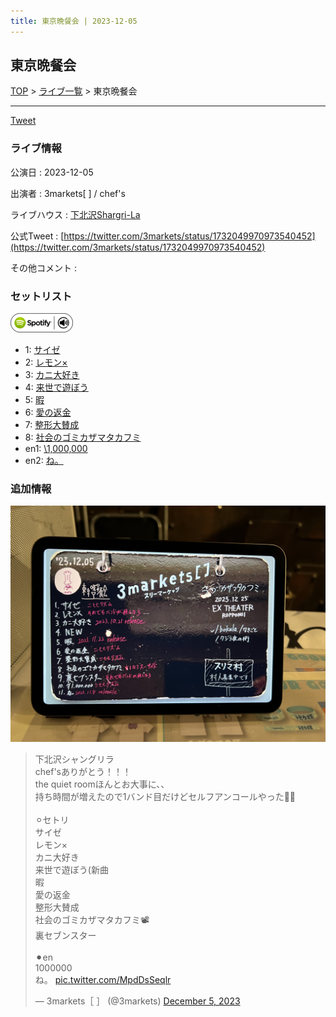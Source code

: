 ```yaml
---
title: 東京晩餐会 | 2023-12-05
---
```

## 東京晩餐会

[TOP](/setlist/) > [ライブ一覧](lives.html) > 東京晩餐会

___

<a href="https://twitter.com/share?ref_src=twsrc%5Etfw" data-text="3markets[ ]セットリスト > 東京晩餐会" class="twitter-share-button" data-via="3markets" data-hashtags="3markets" data-related="3markets" data-show-count="false">Tweet</a>

### ライブ情報

公演日
:    2023-12-05

出演者
:    3markets[ ] / chef's

ライブハウス
:    [下北沢Shargri-La](livehouse012.html)

公式Tweet
:    [https://twitter.com/3markets/status/1732049970973540452](https://twitter.com/3markets/status/1732049970973540452)

その他コメント
:    

### セットリスト


[![play with spotify](images/spotify-icon.png)](https://open.spotify.com/playlist/5VjLpkP8E6sF4lPWtgE7Id)



*  1: [サイゼ](song004.html)
*  2: [レモン×](song003.html)
*  3: [カニ大好き](song079.html)
*  4: [来世で遊ぼう](song075.html)
*  5: [暇](song040.html)
*  6: [愛の返金](song012.html)
*  7: [整形大賛成](song005.html)
*  8: [社会のゴミカザマタカフミ](song002.html)
*  en1: [\1,000,000](song022.html)
*  en2: [ね。](song076.html)


### 追加情報

[![セトリ画像](images/093.jpg)](images/093.jpg)


<blockquote class="twitter-tweet"><p lang="ja" dir="ltr">下北沢シャングリラ<br>chef&#39;sありがとう！！！<br>the quiet roomほんとお大事に、、<br>持ち時間が増えたので1バンド目だけどセルフアンコールやった💸💸<br><br>⚪︎セトリ<br>サイゼ<br>レモン×<br>カニ大好き<br>来世で遊ぼう(新曲<br>暇<br>愛の返金<br>整形大賛成<br>社会のゴミカザマタカフミ📽️<br>裏セブンスター<br><br>⚫︎en<br>1000000<br>ね。 <a href="https://t.co/MpdDsSeqlr">pic.twitter.com/MpdDsSeqlr</a></p>&mdash; 3markets［ ］ (@3markets) <a href="https://twitter.com/3markets/status/1732049970973540452?ref_src=twsrc%5Etfw">December 5, 2023</a></blockquote>
<script async src="https://platform.twitter.com/widgets.js" charset="utf-8"></script>




<script async src="https://platform.twitter.com/widgets.js" charset="utf-8"></script>